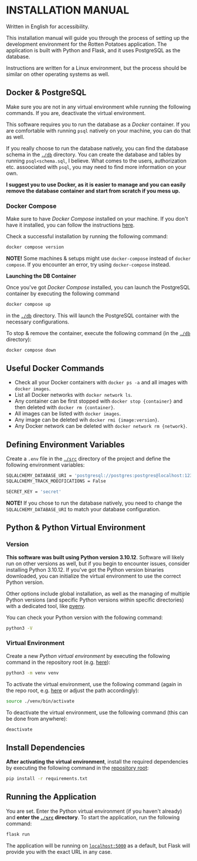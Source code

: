 # INSTALLATION MANUAL

Written in English for accessibility.

This installation manual will guide you through the process of setting up the development environment for the Rotten Potatoes application. The application is built with Python and Flask, and it uses PostgreSQL as the database.

Instructions are written for a Linux environment, but the process should be similar on other operating systems as well.

## Docker & PostgreSQL

Make sure you are not in any virtual environment while running the following commands. If you are, deactivate the virtual environment.

This software requires you to run the database as a _Docker_ container. If you are comfortable with running `psql` natively on your machine, you can do that as well.

If you really choose to run the database natively, you can find the database schema in the [`./db`](../db/ "../db") directory. You can create the database and tables by running `psql<schema.sql`, I believe. What comes to the users, authorization etc. assoociated with `psql`, you may need to find more information on your own.

**I suggest you to use Docker, as it is easier to manage and you can easily remove the database container and start from scratch if you mess up.**

### Docker Compose

Make sure to have _Docker Compose_ installed on your machine. If you don't have it installed, you can follow the instructions [here](https://docs.docker.com/compose/install/ "Overview of installing Docker Compose").

Check a successful installation by running the following command:

```bash
docker compose version
```

**NOTE!** Some machines & setups might use `docker-compose` instead of `docker compose`. If you encounter an error, try using `docker-compose` instead.

**Launching the DB Container**

Once you've got _Docker Compose_ installed, you can launch the PostgreSQL container by executing the following command

```bash
docker compose up
```

in the [`./db`](../db/) directory. This will launch the PostgreSQL container with the necessary configurations.

To stop & remove the container, execute the following command (in the [`./db`](../db/) directory):

```bash
docker compose down
```

## Useful Docker Commands

- Check all your Docker containers with `docker ps -a` and all images with `docker images`.
- List all Docker networks with `docker network ls`.
- Any container can be first stopped with `docker stop {container}` and then deleted with `docker rm {container}`.
- All images can be listed with `docker images`.
- Any image can be deleted wih `docker rmi {image:version}`.
- Any Docker network can be deleted with `docker network rm {network}`.

## Defining Environment Variables

Create a `.env` file in the [`./src`](../src/ "../src") directory of the project and define the following environment variables:

```bash
SQLALCHEMY_DATABASE_URI = 'postgresql://postgres:postgres@localhost:1234/rottenpotatoes'
SQLALCHEMY_TRACK_MODIFICATIONS = False

SECRET_KEY = 'secret'
```

**NOTE!** If you chose to run the database natively, you need to change the `SQLALCHEMY_DATABASE_URI` to match your database configuration.

## Python & Python Virtual Environment

### Version

**This software was built using Python version 3.10.12**. Software will likely run on other versions as well, but if you begin to encounter issues, consider installing Python 3.10.12. If you've got the Python version binaries downloaded, you can initialize the virtual environment to use the correct Python version.

Other options include global installation, as well as the managing of multiple Python versions (and specific Python versions within specific directories) with a dedicated tool, like [pyenv](https://github.com/pyenv/pyenv "Simple Python Version Management: pyenv").

You can check your Python version with the following command:

```bash
python3 -V
```

### Virtual Environment

Create a new _Python virtual environment_ by executing the following command in the repository root (e.g. [here](.. "Rotten Potatoes")):

```bash
python3 -m venv venv
```

To activate the virtual environment, use the following command (again in the repo root, e.g. [here](.. "Rotten Potatoes") or adjust the path accordingly):

```bash
source ./venv/bin/activate
```

To deactivate the virtual environment, use the following command (this can be done from anywhere):

```bash
deactivate
```

## Install Dependencies

**After activating the virtual environment**, install the required dependencies by executing the following command in the [repository root](.. "Rotten Potatoes"):

```bash
pip install -r requirements.txt
```

## Running the Application

You are set. Enter the Python virtual environment (if you haven't already) and **enter the [`./src`](../src/ "./src") directory**. To start the application, run the following command:

```bash
flask run
```

The application will be running on [`localhost:5000`](http://127.0.0.1:5000 "localhost:5000") as a default, but Flask will provide you with the exact URL in any case.
